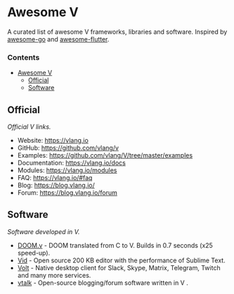 # Awesome V

A curated list of awesome V frameworks, libraries and software. Inspired by [awesome-go](https://github.com/avelino/awesome-go) and [awesome-flutter](https://github.com/Solido/awesome-flutter).

### Contents

- [Awesome V](#awesome-v)
    - [Official](#official)
    - [Software](#software)

## Official

*Official V links.*

* Website: https://vlang.io
* GitHub: https://github.com/vlang/v
* Examples: https://github.com/vlang/V/tree/master/examples
* Documentation: https://vlang.io/docs
* Modules: https://vlang.io/modules
* FAQ: https://vlang.io/#faq
* Blog: https://blog.vlang.io/
* Forum: https://blog.vlang.io/forum

## Software

*Software developed in V.*

* [DOOM.v](https://github.com/vlang/doom) - DOOM translated from C to V. Builds in 0.7 seconds (x25 speed-up). 
* [Vid](https://github.com/medvednikov/vid) - Open source 200 KB editor with the performance of Sublime Text. 
* [Volt](https://volt-app.com/) - Native desktop client for Slack, Skype, Matrix, Telegram, Twitch and many more services.
* [vtalk](https://github.com/medvednikov/vtalk) - Open-source blogging/forum software written in V .
